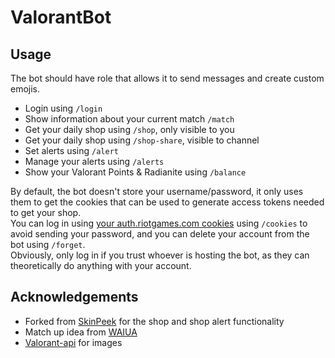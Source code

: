 # ValorantBot
## Usage

The bot should have role that allows it to send messages and create custom emojis.

- Login using `/login`
- Show information about your current match `/match`
- Get your daily shop using `/shop`, only visible to you
- Get your daily shop using `/shop-share`, visible to channel
- Set alerts using `/alert`
- Manage your alerts using `/alerts`
- Show your Valorant Points & Radianite using `/balance`

By default, the bot doesn't store your username/password, it only uses them to get the cookies that can be used to generate access tokens needed to get your shop.  
You can log in using [your auth.riotgames.com cookies](https://github.com/giorgi-o/SkinPeek/wiki/How-to-get-your-Riot-cookies) using `/cookies` to avoid sending your password, and you can delete your account from the bot using `/forget`.  
Obviously, only log in if you trust whoever is hosting the bot, as they can theoretically do anything with your account.  

## Acknowledgements

- Forked from [SkinPeek](https://github.com/giorgi-o/SkinPeek) for the shop and shop alert functionality
- Match up idea from [WAIUA](https://github.com/Soneliem/WAIUA)
- [Valorant-api](https://dash.valorant-api.com/) for images

